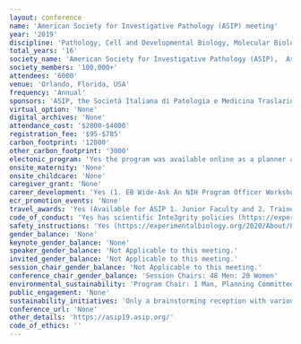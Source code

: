 ```yaml
---
layout: conference 
name: 'American Society for Investigative Pathology (ASIP) meeting'
year: '2019'
discipline: 'Pathology, Cell and Developmental Biology, Molecular Biology'
total_years: '16'
society_name: 'American Society for Investigative Pathology (ASIP),  Association of Molecular Pathology (AMP), Association for Pathology Chairs (APC), American Society for Matrix Biology (ASMB), Histochemical Society (HCS), Society for Cardiovascular Pathology (SCVP), Society for Toxicologic Pathology (STP), American College of Veterinary Pathologists (ACVP), and the Italian Society of Pathology and Translational Medicine (SIPMeT)'
society_members: '100,000+'
attendees: '6000'
venue: 'Orlando, Florida, USA'
frequency: 'Annual'
sponsors: 'ASIP, the Società Italiana di Patologia e Medicina Traslazionale /Italian Society of Pathology and Translational Medicine (SIPMeT),ASBMB, ASPET, American Physiological Society, American Association for Anatomy,BAKER, COY Lab Products, Earlier.org, Elsevier, FLUIDIGM, PELTON Therapeutics, SAMSARA, A.D.Sobel, Gall Award Fund for Excellence in Cardiovascular Research, Gotlieb, Hans-Monga, Marion and Lawrence Muller Memorial Fund for Excellence in Inflammation Research, George K.Michalopulous Junior Faculty Travel Award Fund, Pathology Leadership Fund, Rojkind-Monga, E.R Stowell'
virtual_option: 'None'
digital_archives: 'None'
attendance_cost: '$2000-$4000'
registration_fee: '$95-$785'
carbon_footprint: '12000'
other_carbon_footprint: '3000'
electonic_program: 'Yes the program was available online as a planner and a .pdf file.'
onsite_maternity: 'None'
onsite_childcare: 'None'
caregiver_grant: 'None'
career_development: 'Yes (1. EB Wide-Ask An NIH Program Officer Workshop: Tips for New and Early Stage Investigators:Planning for Success: Navigating Your First Faculty Position  2. Workshop: Career Speed-Networking Luncheon: Conversations with Experts  3.           XXth Annual Workshop in Graduate Education in Pathology: Training and Fellowship Grants  4. Lunch and Learn: The ABCs of the IDP, A Mentoring Workshop  5. Lunch and Learn: Science, Dollars, and Outcomes: The Critical Pieces of Budgeting You Cant Work Without   6. ASIP Scientific Sleuthing of Human Disease for Undergraduate Students and High School Teachers and Students )'
ecr_promotion_events: 'None'
travel_awards: 'Yes (Available for ASIP 1. Junior Faculty and 2. Trainee Member (Undergraduate Student, Pre-Doctoral Trainee, Post-Doctoral Fellow, Senior Post-Doctoral Fellow))'
code_of_conduct: 'Yes has scientific Inte3grity policies (https://experimentalbiology.org/2020/About/Policies.aspx#FAQLink260)'
safety_instructions: 'Yes (https://experimentalbiology.org/2020/About/Policies.aspx#FAQLink262)'
gender_balance: 'None'
keynote_gender_balance: 'None'
speaker_gender_balance: 'Not Applicable to this meeting.'
invited_gender_balance: 'Not Applicable to this meeting.'
session_chair_gender_balance: 'Not Applicable to this meeting.'
conference_chair_gender_balance: 'Session Chairs: 48 Men: 20 Women'
environmental_sustainability: 'Program Chair: 1 Man, Planning Committee: 17 Men: 10 Women'
public_engagement: 'None'
sustainability_initiatives: 'Only a brainstorming reception with various outreach programs to intorduce outreach platforms also Give a Day of Service: Habitat for Humanity'
conference_url: 'None'
other_details: 'https://asip19.asip.org/'
code_of_ethics: ''
---
```

